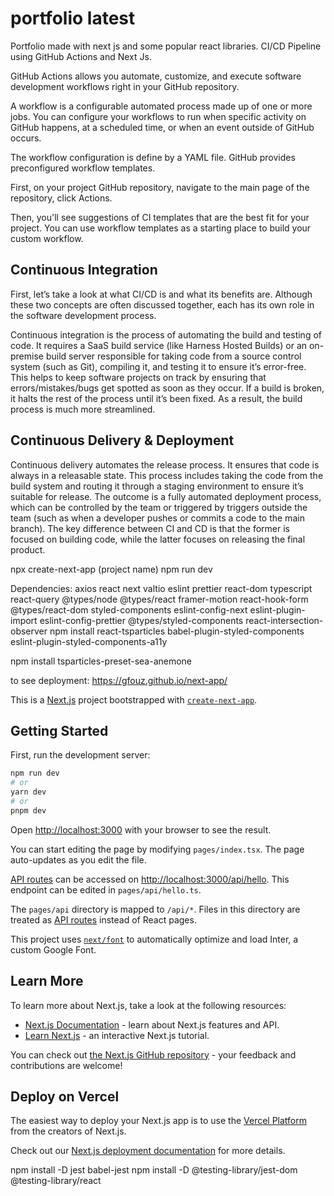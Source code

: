 # portfolio latest

Portfolio made with next js and some popular react libraries.
CI/CD Pipeline using GitHub Actions and Next Js.

GitHub Actions allows you automate, customize, and execute software development workflows right in your GitHub repository.

A workflow is a configurable automated process made up of one or more jobs. You can configure your workflows to run when specific activity on GitHub happens, at a scheduled time, or when an event outside of GitHub occurs.

The workflow configuration is define by a YAML file. GitHub provides preconfigured workflow templates.

First, on your project GitHub repository, navigate to the main page of the repository, click Actions.

Then, you'll see suggestions of CI templates that are the best fit for your project. You can use workflow templates as a starting place to build your custom workflow.

## Continuous Integration
First, let’s take a look at what CI/CD is and what its benefits are. Although these two concepts are often discussed together, each has its own role in the software development process.

Continuous integration is the process of automating the build and testing of code. It requires a SaaS build service (like Harness Hosted Builds) or an on-premise build server responsible for taking code from a source control system (such as Git), compiling it, and testing it to ensure it’s error-free. This helps to keep software projects on track by ensuring that errors/mistakes/bugs get spotted as soon as they occur. If a build is broken, it halts the rest of the process until it’s been fixed. As a result, the build process is much more streamlined.

## Continuous Delivery & Deployment
Continuous delivery automates the release process. It ensures that code is always in a releasable state. This process includes taking the code from the build system and routing it through a staging environment to ensure it’s suitable for release. The outcome is a fully automated deployment process, which can be controlled by the team or triggered by triggers outside the team (such as when a developer pushes or commits a code to the main branch). The key difference between CI and CD is that the former is focused on building code, while the latter focuses on releasing the final product.

npx create-next-app (project name)
npm run dev

Dependencies:
axios
react
next
valtio
eslint
prettier
react-dom
typescript
react-query
@types/node
@types/react
framer-motion
react-hook-form
@types/react-dom
styled-components
eslint-config-next
eslint-plugin-import
eslint-config-prettier
@types/styled-components
react-intersection-observer
npm install react-tsparticles
babel-plugin-styled-components
eslint-plugin-styled-components-a11y

npm install tsparticles-preset-sea-anemone

to see deployment:
https://gfouz.github.io/next-app/



This is a [Next.js](https://nextjs.org/) project bootstrapped with [`create-next-app`](https://github.com/vercel/next.js/tree/canary/packages/create-next-app).

## Getting Started

First, run the development server:

```bash
npm run dev
# or
yarn dev
# or
pnpm dev
```

Open [http://localhost:3000](http://localhost:3000) with your browser to see the result.

You can start editing the page by modifying `pages/index.tsx`. The page auto-updates as you edit the file.

[API routes](https://nextjs.org/docs/api-routes/introduction) can be accessed on [http://localhost:3000/api/hello](http://localhost:3000/api/hello). This endpoint can be edited in `pages/api/hello.ts`.

The `pages/api` directory is mapped to `/api/*`. Files in this directory are treated as [API routes](https://nextjs.org/docs/api-routes/introduction) instead of React pages.

This project uses [`next/font`](https://nextjs.org/docs/basic-features/font-optimization) to automatically optimize and load Inter, a custom Google Font.

## Learn More

To learn more about Next.js, take a look at the following resources:

- [Next.js Documentation](https://nextjs.org/docs) - learn about Next.js features and API.
- [Learn Next.js](https://nextjs.org/learn) - an interactive Next.js tutorial.

You can check out [the Next.js GitHub repository](https://github.com/vercel/next.js/) - your feedback and contributions are welcome!

## Deploy on Vercel

The easiest way to deploy your Next.js app is to use the [Vercel Platform](https://vercel.com/new?utm_medium=default-template&filter=next.js&utm_source=create-next-app&utm_campaign=create-next-app-readme) from the creators of Next.js.

Check out our [Next.js deployment documentation](https://nextjs.org/docs/deployment) for more details.


npm install -D jest babel-jest
npm install -D @testing-library/jest-dom @testing-library/react

